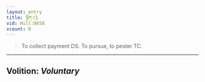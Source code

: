 ```yaml
---
layout: entry
title: སྙོག་√1
vid: Hill:0658
vcount: 0
---
```

> To collect payment DS\. To pursue, to pester TC\.

---
Volition: _Voluntary_
---

